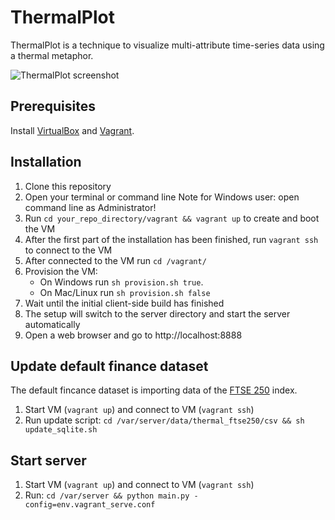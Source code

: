 # ThermalPlot

ThermalPlot is a technique to visualize multi-attribute time-series data using a thermal metaphor.

![ThermalPlot screenshot](http://thermalplot.pipes-vs-dams.at/images/card_image.png)


## Prerequisites

Install [VirtualBox](https://www.virtualbox.org/) and [Vagrant](https://www.vagrantup.com/).


## Installation

1. Clone this repository
2. Open your terminal or command line
   Note for Windows user: open command line as Administrator!
3. Run `cd your_repo_directory/vagrant && vagrant up` to create and boot the VM
4. After the first part of the installation has been finished, run `vagrant ssh` to connect to the VM
5. After connected to the VM run `cd /vagrant/`
6. Provision the VM:
   - On Windows run `sh provision.sh true`.
   - On Mac/Linux run `sh provision.sh false` 
7. Wait until the initial client-side build has finished 
8. The setup will switch to the server directory and start the server automatically
9. Open a web browser and go to http://localhost:8888


## Update default finance dataset

The default fincance dataset is importing data of the [FTSE 250](http://www.londonstockexchange.com/exchange/prices-and-markets/stocks/indices/summary/summary-indices.html?index=MCX) index.

1. Start VM (`vagrant up`) and connect to VM (`vagrant ssh`)
2. Run update script: `cd /var/server/data/thermal_ftse250/csv && sh update_sqlite.sh`


## Start server

1. Start VM (`vagrant up`) and connect to VM (`vagrant ssh`)
2. Run: `cd /var/server && python main.py -config=env.vagrant_serve.conf` 

